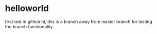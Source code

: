 # helloworld
first test in github
hi, this is a branch away from master branch for testing the branch functionality
